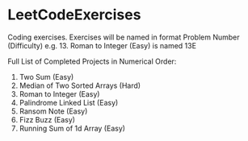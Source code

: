# LeetCodeExercises

Coding exercises. Exercises will be named in format Problem Number (Difficulty) e.g. 13. Roman to Integer (Easy) is named 13E

Full List of Completed Projects in Numerical Order:
1. Two Sum (Easy)
4. Median of Two Sorted Arrays (Hard)
13. Roman to Integer (Easy)
234. Palindrome Linked List (Easy)
383. Ransom Note (Easy)
412. Fizz Buzz (Easy)
1480. Running Sum of 1d Array (Easy)
